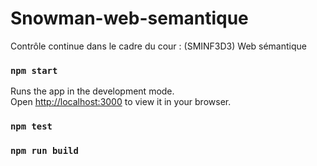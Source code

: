 # Snowman-web-semantique
Contrôle continue dans le cadre du cour : (SMINF3D3) Web sémantique

### `npm start`
Runs the app in the development mode.\
Open [http://localhost:3000](http://localhost:3000) to view it in your browser.

### `npm test`

### `npm run build`
